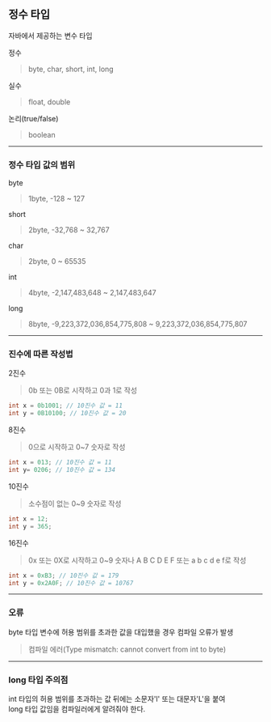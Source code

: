 ## 정수 타입

자바에서 제공하는 변수 타입

정수 
> byte, char, short, int, long

실수
> float, double

논리(true/false)
> boolean

---

### 정수 타입 값의 범위
byte
> 1byte, -128 ~ 127

short
> 2byte, -32,768 ~ 32,767

char
> 2byte, 0 ~ 65535

int
> 4byte, -2,147,483,648 ~ 2,147,483,647

long
> 8byte, -9,223,372,036,854,775,808 ~ 9,223,372,036,854,775,807

---

### 진수에 따른 작성법

2진수 
> 0b 또는 0B로 시작하고 0과 1로 작성
```java
int x = 0b1001; // 10진수 값 = 11
int y = 0B10100; // 10진수 값 = 20
```

8진수
> 0으로 시작하고 0~7 숫자로 작성
```java
int x = 013; // 10진수 값 = 11
int y= 0206; // 10진수 값 = 134
```

10진수
> 소수점이 없는 0~9 숫자로 작성
```java
int x = 12;
int y = 365;
```

16진수
> 0x 또는 0X로 시작하고 0~9 숫자나 A B C D E F 또는 a b c d e f로 작성
```java
int x = 0xB3; // 10진수 값 = 179
int y = 0x2A0F; // 10진수 값 = 10767
```

---

### 오류
byte 타입 변수에 허용 범위를 초과한 값을 대입했을 경우 컴파일 오류가 발생
> 컴파일 에러(Type mismatch: cannot convert from int to byte)

---
### long 타입 주의점
int 타입의 허용 범위를 초과하는 값 뒤에는 소문자'l' 또는 대문자'L'을 붙여  
long 타입 값임을 컴파일러에게 알려줘야 한다.

















